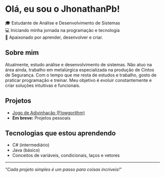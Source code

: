 # Olá, eu sou o JhonathanPb!

🎓 Estudante de Análise e Desenvolvimento de Sistemas  
💻 Iniciando minha jornada na programação e tecnologia  
🚀 Apaixonado por aprender, desenvolver e criar. 

## Sobre mim
Atualmente, estudo análise e desenvolvimento de sistemas. Não atuo na área ainda, trabalho em metalúrgica especializada na produção de Cintos de Segurança. Com o tempo que me resta de estudos e trabalho, gosto de praticar programação e treinar. Meu objetivo é evoluir constantemente e criar soluções intuitivas e funcionais.

## Projetos
- [Jogo de Adivinhação (Flowgorithm)]([link-do-repositório](https://github.com/JhonathanPb/jogo-adivinhacao-flowgorithm/tree/main))  
- **Em breve:** Projetos pessoais

## Tecnologias que estou aprendendo
- C# (intermediário)
- Java (básico)
- Conceitos de variáveis, condicionais, laços e vetores  

---

_"Cada projeto simples é um passo para coisas incríveis!"_


<!--
**JhonathanPb/JhonathanPb** is a ✨ _special_ ✨ repository because its `README.md` (this file) appears on your GitHub profile.

Here are some ideas to get you started:

- 🔭 I’m currently working on ...
- 🌱 I’m currently learning ...
- 👯 I’m looking to collaborate on ...
- 🤔 I’m looking for help with ...
- 💬 Ask me about ...
- 📫 How to reach me: ...
- 😄 Pronouns: ...
- ⚡ Fun fact: ...
-->
